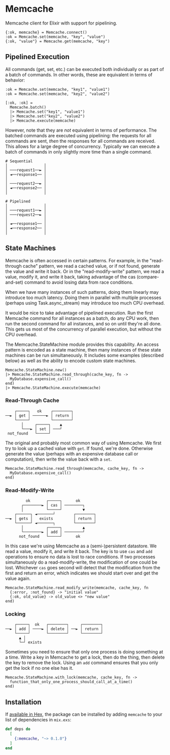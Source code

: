# Memcache

Memcache client for Elixir with support for pipelining.

    {:ok, memcache} = Memcache.connect()
    :ok = Memcache.set(memcache, "key", "value")
    {:ok, "value"} = Memcache.get(memcache, "key")

## Pipelined Execution

All commands (get, set, etc.) can be executed both individually or as part of
a batch of commands. In other words, these are equivalent in terms of
behavior:

    :ok = Memcache.set(memcache, "key1", "value1")
    :ok = Memcache.set(memcache, "key2", "value2")

    [:ok, :ok] =
      Memcache.batch()
      |> Memcache.set("key1", "value1")
      |> Memcache.set("key2", "value2")
      |> Memcache.execute(memcache)

However, note that they are *not* equivalent in terms of performance. The
batched commands are executed using pipelining: the requests for all commands
are sent, *then* the responses for all commands are received. This allows for
a large degree of concurrency. Typically we can execute a batch of commands
in only slightly more time than a single command.

    # Sequential
    │                │
    │ ───request1──► │
    │ ◄──response1── │
    │                │
    │ ───request2──► │
    │ ◄──response2── │
    │                │

    # Pipelined
    │                │
    │ ───request1──► │
    │ ───request2──► │
    │                │
    │ ◄──response1── │
    │ ◄──response2── │
    │                │

## State Machines

Memcache is often accessed in certain patterns. For example, in
the "read-through cache" pattern, we read a cached value, or if not found,
generate the value and write it back. Or in the "read-modify-write" pattern,
we read a value, modify it, and write it back, taking advantage of the cas
(compare-and-set) command to avoid losing data from race conditions.

When we have many instances of such patterns, doing them linearly may
introduce too much latency. Doing them in parallel with multiple processes
(perhaps using Task.async_stream) may introduce too much CPU overhead.

It would be nice to take advantage of pipelined execution. Run the first
Memcache command for all instances as a batch, do any CPU work, then run the
second command for all instances, and so on until they're all done. This gets
us most of the concurrency of parallel execution, but without the CPU
overhead.

The Memcache.StateMachine module provides this capability. An access pattern
is encoded as a state machine, then many instances of these state machines
can be run simultaneously. It includes some examples (described below) as well
as the ability to encode custom state machines.

    Memcache.StateMachine.new()
    |> Memcache.StateMachine.read_through(cache_key, fn ->
      MyDatabase.expensive_call()
    end)
    |> Memcache.StateMachine.execute(memcache)

### Read-Through Cache

        ┌─────┐   ok    ┌────────┐
    ──► │ get │ ──────► │ return │
        └─────┘         └────────┘
           │     ┌─────┐    ▲
           └───► │ set │ ───┘
     not_found   └─────┘

The original and probably most common way of using Memcache. We first try to
look up a cached value with `get`. If found, we're done. Otherwise generate
the value (perhaps with an expensive database call or computation), then
write the value back with a `set`.

    Memcache.StateMachine.read_through(memcache, cache_key, fn ->
      MyDatabase.expensive_call()
    end)

### Read-Modify-Write

             ok       ┌─────┐      ok
           ┌────────► │ cas │ ────────┐
           │          └─────┘         ▼
        ┌──────┐ ◄───────┘        ┌────────┐
    ──► │ gets │   exists         │ return │
        └──────┘ ◄───────┐        └────────┘
           │          ┌─────┐         ▲
           └────────► │ add │ ────────┘
          not_found   └─────┘      ok

In this case we're using Memcache as a (semi-)persistent datastore. We read a
value, modify it, and write it back. The key is to use `cas` and `add`
operations to ensure no data is lost to race conditions. If two processes
simultaneously do a read-modify-write, the modification of one could be lost.
Whichever `cas` goes second will detect that the modification from the first
and return an error, which indicates we should start over and get the value
again.

    Memcache.StateMachine.read_modify_write(memcache, cache_key, fn
      {:error, :not_found} -> "initial value"
      {:ok, old_value} -> old_value <> "new value"
    end)

### Locking

        ┌─────┐  ok   ┌────────┐     ┌────────┐
    ──► │ add │ ────► │ delete │ ──► │ return │
        └─────┘       └────────┘     └────────┘
          ▲ │
          └─┘ exists

Sometimes you need to ensure that only one process is doing something at a
time. Write a key in Memcache to get a lock, then do the thing, then delete
the key to remove the lock. Using an `add` command ensures that you only get
the lock if no one else has it.

    Memcache.StateMachine.with_lock(memcache, cache_key, fn ->
      function_that_only_one_process_should_call_at_a_time()
    end)

## Installation

If [available in Hex](https://hex.pm/docs/publish), the package can be installed
by adding `memcache` to your list of dependencies in `mix.exs`:

```elixir
def deps do
  [
    {:memcache, "~> 0.1.0"}
  ]
end
```
